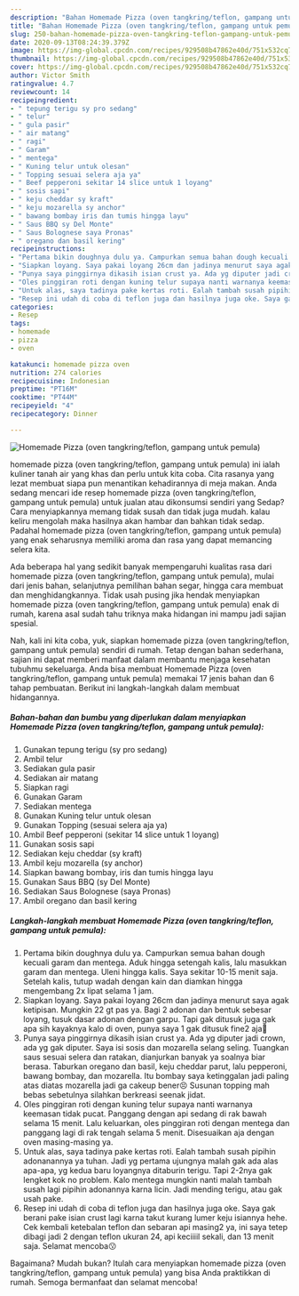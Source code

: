```yaml
---
description: "Bahan Homemade Pizza (oven tangkring/teflon, gampang untuk pemula) | Cara Buat Homemade Pizza (oven tangkring/teflon, gampang untuk pemula) Yang Menggugah Selera"
title: "Bahan Homemade Pizza (oven tangkring/teflon, gampang untuk pemula) | Cara Buat Homemade Pizza (oven tangkring/teflon, gampang untuk pemula) Yang Menggugah Selera"
slug: 250-bahan-homemade-pizza-oven-tangkring-teflon-gampang-untuk-pemula-cara-buat-homemade-pizza-oven-tangkring-teflon-gampang-untuk-pemula-yang-menggugah-selera
date: 2020-09-13T08:24:39.379Z
image: https://img-global.cpcdn.com/recipes/929508b47862e40d/751x532cq70/homemade-pizza-oven-tangkringteflon-gampang-untuk-pemula-foto-resep-utama.jpg
thumbnail: https://img-global.cpcdn.com/recipes/929508b47862e40d/751x532cq70/homemade-pizza-oven-tangkringteflon-gampang-untuk-pemula-foto-resep-utama.jpg
cover: https://img-global.cpcdn.com/recipes/929508b47862e40d/751x532cq70/homemade-pizza-oven-tangkringteflon-gampang-untuk-pemula-foto-resep-utama.jpg
author: Victor Smith
ratingvalue: 4.7
reviewcount: 14
recipeingredient:
- " tepung terigu sy pro sedang"
- " telur"
- " gula pasir"
- " air matang"
- " ragi"
- " Garam"
- " mentega"
- " Kuning telur untuk olesan"
- " Topping sesuai selera aja ya"
- " Beef pepperoni sekitar 14 slice untuk 1 loyang"
- " sosis sapi"
- " keju cheddar sy kraft"
- " keju mozarella sy anchor"
- " bawang bombay iris dan tumis hingga layu"
- " Saus BBQ sy Del Monte"
- " Saus Bolognese saya Pronas"
- " oregano dan basil kering"
recipeinstructions:
- "Pertama bikin doughnya dulu ya. Campurkan semua bahan dough kecuali garam dan mentega. Aduk hingga setengah kalis, lalu masukkan garam dan mentega. Uleni hingga kalis. Saya sekitar 10-15 menit saja. Setelah kalis, tutup wadah dengan kain dan diamkan hingga mengembang 2x lipat selama 1 jam."
- "Siapkan loyang. Saya pakai loyang 26cm dan jadinya menurut saya agak ketipisan. Mungkin 22 gt pas ya. Bagi 2 adonan dan bentuk sebesar loyang, tusuk dasar adonan dengan garpu. Tapi gak ditusuk juga gak apa sih kayaknya kalo di oven, punya saya 1 gak ditusuk fine2 aja🙂"
- "Punya saya pinggirnya dikasih isian crust ya. Ada yg diputer jadi crown, ada yg gak diputer. Saya isi sosis dan mozarella selang seling. Tuangkan saus sesuai selera dan ratakan, dianjurkan banyak ya soalnya biar berasa. Taburkan oregano dan basil, keju cheddar parut, lalu pepperoni, bawang bombay, dan mozarella. Itu bombay saya ketinggalan jadi paling atas diatas mozarella jadi ga cakeup bener😣 Susunan topping mah bebas sebetulnya silahkan berkreasi seenak jidat."
- "Oles pinggiran roti dengan kuning telur supaya nanti warnanya keemasan tidak pucat. Panggang dengan api sedang di rak bawah selama 15 menit. Lalu keluarkan, oles pinggiran roti dengan mentega dan panggang lagi di rak tengah selama 5 menit. Disesuaikan aja dengan oven masing-masing ya."
- "Untuk alas, saya tadinya pake kertas roti. Ealah tambah susah pipihin adonanannya ya tuhan. Jadi yg pertama ujungnya malah gak ada alas apa-apa, yg kedua baru loyangnya ditaburin terigu. Tapi 2-2nya gak lengket kok no problem. Kalo mentega mungkin nanti malah tambah susah lagi pipihin adonannya karna licin. Jadi mending terigu, atau gak usah pake."
- "Resep ini udah di coba di teflon juga dan hasilnya juga oke. Saya gak berani pake isian crust lagi karna takut kurang lumer keju isiannya hehe. Cek kembali ketebalan teflon dan sebaran api masing2 ya, ini saya tetep dibagi jadi 2 dengan teflon ukuran 24, api keciiiil sekali, dan 13 menit saja. Selamat mencoba😗"
categories:
- Resep
tags:
- homemade
- pizza
- oven

katakunci: homemade pizza oven 
nutrition: 274 calories
recipecuisine: Indonesian
preptime: "PT16M"
cooktime: "PT44M"
recipeyield: "4"
recipecategory: Dinner

---
```



![Homemade Pizza (oven tangkring/teflon, gampang untuk pemula)](https://img-global.cpcdn.com/recipes/929508b47862e40d/751x532cq70/homemade-pizza-oven-tangkringteflon-gampang-untuk-pemula-foto-resep-utama.jpg)


homemade pizza (oven tangkring/teflon, gampang untuk pemula) ini ialah kuliner tanah air yang khas dan perlu untuk kita coba. Cita rasanya yang lezat membuat siapa pun menantikan kehadirannya di meja makan.
Anda sedang mencari ide resep homemade pizza (oven tangkring/teflon, gampang untuk pemula) untuk jualan atau dikonsumsi sendiri yang Sedap? Cara menyiapkannya memang tidak susah dan tidak juga mudah. kalau keliru mengolah maka hasilnya akan hambar dan bahkan tidak sedap. Padahal homemade pizza (oven tangkring/teflon, gampang untuk pemula) yang enak seharusnya memiliki aroma dan rasa yang dapat memancing selera kita.

Ada beberapa hal yang sedikit banyak mempengaruhi kualitas rasa dari homemade pizza (oven tangkring/teflon, gampang untuk pemula), mulai dari jenis bahan, selanjutnya pemilihan bahan segar, hingga cara membuat dan menghidangkannya. Tidak usah pusing jika hendak menyiapkan homemade pizza (oven tangkring/teflon, gampang untuk pemula) enak di rumah, karena asal sudah tahu triknya maka hidangan ini mampu jadi sajian spesial.




Nah, kali ini kita coba, yuk, siapkan homemade pizza (oven tangkring/teflon, gampang untuk pemula) sendiri di rumah. Tetap dengan bahan sederhana, sajian ini dapat memberi manfaat dalam membantu menjaga kesehatan tubuhmu sekeluarga. Anda bisa membuat Homemade Pizza (oven tangkring/teflon, gampang untuk pemula) memakai 17 jenis bahan dan 6 tahap pembuatan. Berikut ini langkah-langkah dalam membuat hidangannya.

<!--inarticleads1-->

##### Bahan-bahan dan bumbu yang diperlukan dalam menyiapkan Homemade Pizza (oven tangkring/teflon, gampang untuk pemula):

1. Gunakan  tepung terigu (sy pro sedang)
1. Ambil  telur
1. Sediakan  gula pasir
1. Sediakan  air matang
1. Siapkan  ragi
1. Gunakan  Garam
1. Sediakan  mentega
1. Gunakan  Kuning telur untuk olesan
1. Gunakan  Topping (sesuai selera aja ya)
1. Ambil  Beef pepperoni (sekitar 14 slice untuk 1 loyang)
1. Gunakan  sosis sapi
1. Sediakan  keju cheddar (sy kraft)
1. Ambil  keju mozarella (sy anchor)
1. Siapkan  bawang bombay, iris dan tumis hingga layu
1. Gunakan  Saus BBQ (sy Del Monte)
1. Sediakan  Saus Bolognese (saya Pronas)
1. Ambil  oregano dan basil kering




<!--inarticleads2-->

##### Langkah-langkah membuat Homemade Pizza (oven tangkring/teflon, gampang untuk pemula):

1. Pertama bikin doughnya dulu ya. Campurkan semua bahan dough kecuali garam dan mentega. Aduk hingga setengah kalis, lalu masukkan garam dan mentega. Uleni hingga kalis. Saya sekitar 10-15 menit saja. Setelah kalis, tutup wadah dengan kain dan diamkan hingga mengembang 2x lipat selama 1 jam.
1. Siapkan loyang. Saya pakai loyang 26cm dan jadinya menurut saya agak ketipisan. Mungkin 22 gt pas ya. Bagi 2 adonan dan bentuk sebesar loyang, tusuk dasar adonan dengan garpu. Tapi gak ditusuk juga gak apa sih kayaknya kalo di oven, punya saya 1 gak ditusuk fine2 aja🙂
1. Punya saya pinggirnya dikasih isian crust ya. Ada yg diputer jadi crown, ada yg gak diputer. Saya isi sosis dan mozarella selang seling. Tuangkan saus sesuai selera dan ratakan, dianjurkan banyak ya soalnya biar berasa. Taburkan oregano dan basil, keju cheddar parut, lalu pepperoni, bawang bombay, dan mozarella. Itu bombay saya ketinggalan jadi paling atas diatas mozarella jadi ga cakeup bener😣 Susunan topping mah bebas sebetulnya silahkan berkreasi seenak jidat.
1. Oles pinggiran roti dengan kuning telur supaya nanti warnanya keemasan tidak pucat. Panggang dengan api sedang di rak bawah selama 15 menit. Lalu keluarkan, oles pinggiran roti dengan mentega dan panggang lagi di rak tengah selama 5 menit. Disesuaikan aja dengan oven masing-masing ya.
1. Untuk alas, saya tadinya pake kertas roti. Ealah tambah susah pipihin adonanannya ya tuhan. Jadi yg pertama ujungnya malah gak ada alas apa-apa, yg kedua baru loyangnya ditaburin terigu. Tapi 2-2nya gak lengket kok no problem. Kalo mentega mungkin nanti malah tambah susah lagi pipihin adonannya karna licin. Jadi mending terigu, atau gak usah pake.
1. Resep ini udah di coba di teflon juga dan hasilnya juga oke. Saya gak berani pake isian crust lagi karna takut kurang lumer keju isiannya hehe. Cek kembali ketebalan teflon dan sebaran api masing2 ya, ini saya tetep dibagi jadi 2 dengan teflon ukuran 24, api keciiiil sekali, dan 13 menit saja. Selamat mencoba😗




Bagaimana? Mudah bukan? Itulah cara menyiapkan homemade pizza (oven tangkring/teflon, gampang untuk pemula) yang bisa Anda praktikkan di rumah. Semoga bermanfaat dan selamat mencoba!
